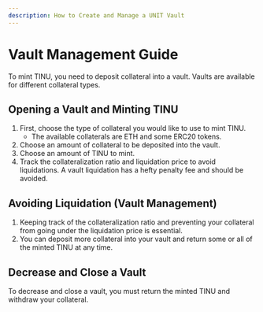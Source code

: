 ```yaml
---
description: How to Create and Manage a UNIT Vault
---
```


# Vault Management Guide

To mint TINU, you need to deposit collateral into a vault. Vaults are available for different collateral types.

## Opening a Vault and Minting TINU

1. First, choose the type of collateral you would like to use to mint TINU.
   * The available collaterals are ETH and some ERC20 tokens.
2. Choose an amount of collateral to be deposited into the vault.
3. Choose an amount of TINU to mint.
4. Track the collateralization ratio and liquidation price to avoid liquidations. A vault liquidation has a hefty penalty fee and should be avoided.

## Avoiding Liquidation (Vault Management)

1. Keeping track of the collateralization ratio and preventing your collateral from going under the liquidation price is essential.
2. You can deposit more collateral into your vault and return some or all of the minted TINU at any time.

## Decrease and Close a Vault

To decrease and close a vault, you must return the minted TINU and withdraw your collateral.
